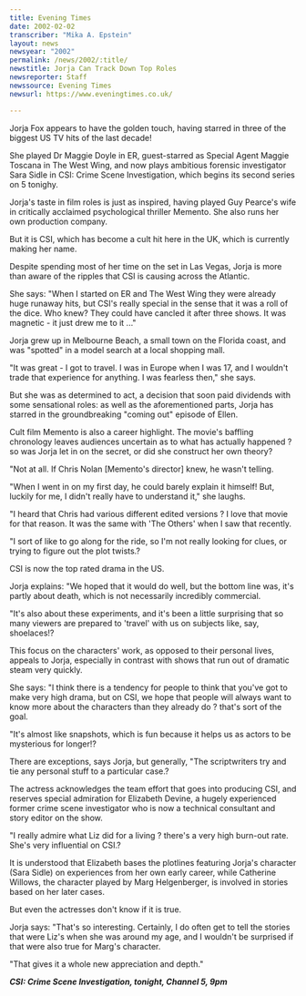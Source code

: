 ```yaml
---
title: Evening Times
date: 2002-02-02
transcriber: "Mika A. Epstein"
layout: news
newsyear: "2002"
permalink: /news/2002/:title/
newstitle: Jorja Can Track Down Top Roles
newsreporter: Staff
newssource: Evening Times
newsurl: https://www.eveningtimes.co.uk/

---
```


Jorja Fox appears to have the golden touch, having starred in three of the biggest US TV hits of the last decade!

She played Dr Maggie Doyle in ER, guest-starred as Special Agent Maggie Toscana in The West Wing, and now plays ambitious forensic investigator Sara Sidle in CSI: Crime Scene Investigation, which begins its second series on 5 tonighy.

Jorja's taste in film roles is just as inspired, having played Guy Pearce's wife in critically acclaimed psychological thriller Memento. She also runs her own production company.

But it is CSI, which has become a cult hit here in the UK, which is currently making her name.

Despite spending most of her time on the set in Las Vegas, Jorja is more than aware of the ripples that CSI is causing across the Atlantic.

She says: "When I started on ER and The West Wing they were already huge runaway hits, but CSI's really special in the sense that it was a roll of the dice. Who knew? They could have cancled it after three shows. It was magnetic - it just drew me to it ..."

Jorja grew up in Melbourne Beach, a small town on the Florida coast, and was "spotted" in a model search at a local shopping mall.

"It was great - I got to travel. I was in Europe when I was 17, and I wouldn't trade that experience for anything. I was fearless then," she says.

But she was as determined to act, a decision that soon paid dividends with some sensational roles: as well as the aforementioned parts, Jorja has starred in the groundbreaking "coming out" episode of Ellen.

Cult film Memento is also a career highlight. The movie's baffling chronology leaves audiences uncertain as to what has actually happened ? so was Jorja let in on the secret, or did she construct her own theory?

"Not at all. If Chris Nolan [Memento's director] knew, he wasn't telling.

"When I went in on my first day, he could barely explain it himself! But, luckily for me, I didn't really have to understand it," she laughs.

"I heard that Chris had various different edited versions ? I love that movie for that reason. It was the same with 'The Others' when I saw that recently.

"I sort of like to go along for the ride, so I'm not really looking for clues, or trying to figure out the plot twists.?

CSI is now the top rated drama in the US.

Jorja explains: "We hoped that it would do well, but the bottom line was, it's partly about death, which is not necessarily incredibly commercial.

"It's also about these experiments, and it's been a little surprising that so many viewers are prepared to 'travel' with us on subjects like, say, shoelaces!?

This focus on the characters' work, as opposed to their personal lives, appeals to Jorja, especially in contrast with shows that run out of dramatic steam very quickly.

She says: "I think there is a tendency for people to think that you've got to make very high drama, but on CSI, we hope that people will always want to know more about the characters than they already do ? that's sort of the goal.

"It's almost like snapshots, which is fun because it helps us as actors to be mysterious for longer!?

There are exceptions, says Jorja, but generally, "The scriptwriters try and tie any personal stuff to a particular case.?

The actress acknowledges the team effort that goes into producing CSI, and reserves special admiration for Elizabeth Devine, a hugely experienced former crime scene investigator who is now a technical consultant and story editor on the show.

"I really admire what Liz did for a living ? there's a very high burn-out rate. She's very influential on CSI.?

It is understood that Elizabeth bases the plotlines featuring Jorja's character (Sara Sidle) on experiences from her own early career, while Catherine Willows, the character played by Marg Helgenberger, is involved in stories based on her later cases.

But even the actresses don't know if it is true.

Jorja says: "That's so interesting. Certainly, I do often get to tell the stories that were Liz's when she was around my age, and I wouldn't be surprised if that were also true for Marg's character.

"That gives it a whole new appreciation and depth."

***CSI: Crime Scene Investigation, tonight, Channel 5, 9pm***
